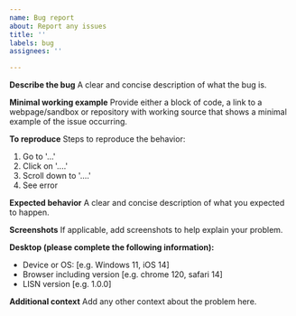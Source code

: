 ```yaml
---
name: Bug report
about: Report any issues
title: ''
labels: bug
assignees: ''

---
```


**Describe the bug**
A clear and concise description of what the bug is.

**Minimal working example**
Provide either a block of code, a link to a webpage/sandbox or repository with working source that shows a minimal example of the issue occurring.

**To reproduce**
Steps to reproduce the behavior:
1. Go to '...'
2. Click on '....'
3. Scroll down to '....'
4. See error

**Expected behavior**
A clear and concise description of what you expected to happen.

**Screenshots**
If applicable, add screenshots to help explain your problem.

**Desktop (please complete the following information):**
 - Device or OS: [e.g. Windows 11, iOS 14]
 - Browser including version [e.g. chrome 120, safari 14]
 - LISN version [e.g. 1.0.0]

**Additional context**
Add any other context about the problem here.
